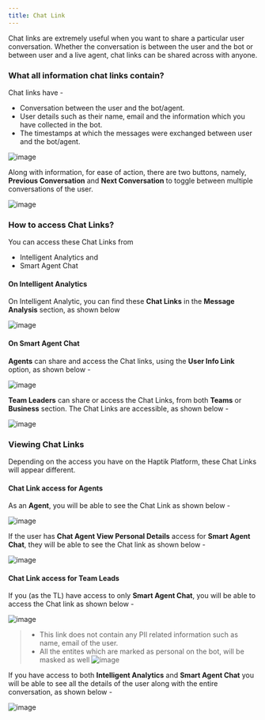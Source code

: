 ```yaml
---
title: Chat Link
---
```


Chat links are extremely useful when you want to share a particular user conversation. Whether the conversation is between the user and the bot or between user and a live agent, chat links can be shared across with anyone.

### **What all information chat links contain?**

Chat links have - 
* Conversation between the user and the bot/agent.
* User details such as their name, email and the information which you have collected in the bot.
* The timestamps at which the messages were exchanged between user and the bot/agent.

![image](https://user-images.githubusercontent.com/75118325/114148560-88110580-9937-11eb-9880-4839c95cceb7.png)

Along with information, for ease of action, there are two buttons, namely, **Previous Conversation** and **Next Conversation** to toggle between multiple conversations of the user.

![image](https://user-images.githubusercontent.com/75118325/114147243-2308e000-9936-11eb-954c-5ed4f0f1c7d6.png)

### How to access Chat Links?

You can access these Chat Links from 
* Intelligent Analytics and
* Smart Agent Chat

#### On Intelligent Analytics

On Intelligent Analytic, you can find these **Chat Links** in the **Message Analysis** section, as shown below

![image](https://user-images.githubusercontent.com/75118325/114148758-c0184880-9937-11eb-9965-6bd2d0ca9a7b.png)

#### On Smart Agent Chat

**Agents** can share and access the Chat links, using the **User Info Link** option, as shown below - 

![image](https://user-images.githubusercontent.com/75118325/114147984-eab5d180-9936-11eb-9219-d562b859e6f0.png)

**Team Leaders** can share or access the Chat Links, from both **Teams** or **Business** section. The Chat Links are accessible, as shown below - 

![image](https://user-images.githubusercontent.com/75118325/114148648-9f4ff300-9937-11eb-9914-cb8abcecba4b.png)

### Viewing Chat Links

Depending on the access you have on the Haptik Platform, these Chat Links will appear different.

#### Chat Link access for Agents

As an **Agent**, you will be able to see the Chat Link as shown below - 

![image](https://user-images.githubusercontent.com/75118325/114149924-120d9e00-9939-11eb-8c24-bd606e058814.png)

If the user has **Chat Agent View Personal Details** access for **Smart Agent Chat**, they will be able to see the Chat link as shown below - 

![image](https://user-images.githubusercontent.com/75118325/114150084-44b79680-9939-11eb-8b2d-162aaef7625e.png)

#### Chat Link access for Team Leads

If you (as the TL) have access to only **Smart Agent Chat**, you will be able to access the Chat link as shown below - 

![image](https://user-images.githubusercontent.com/75118325/114154771-65361f80-993e-11eb-8fdb-c1bf876011da.png)

> - This link does not contain any PII related information such as name, email of the user.
> - All the entites which are marked as personal on the bot, will be masked as well
> ![image](https://user-images.githubusercontent.com/75118325/114155287-f0afb080-993e-11eb-92eb-eb8e7ac5e11d.png)

If you have access to both **Intelligent Analytics** and **Smart Agent Chat** you will be able to see all the details of the user along with the entire conversation, as shown below - 

![image](https://user-images.githubusercontent.com/75118325/114155876-982ce300-993f-11eb-8f39-5ea5de4e55e3.png)
